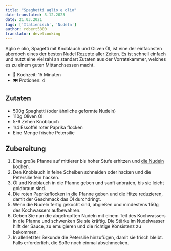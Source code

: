 ```yaml
---
title: "Spaghetti aglio e olio"
date-translated: 3.12.2023
date: 21.03.2021
tags: ['Italienisch', 'Nudeln']
author: robert5800
translator: develcooking
---
```


Aglio e olio, Spagetti mit Knoblauch und Oliven Öl, ist eine der einfachsten aberdoch eines der besten Nudel Rezepte aller Zeiten. Es ist schnell einfach und nutzt eine vielzahl an standart Zutaten aus der Vorratskammer, welches es zu einem guten Mittanchsessen macht.

- 🍳 Kochzeit: 15 Minuten
- 🍽️ Protionen: 4

## Zutaten

- 500g Spaghetti (oder ähnliche geformte Nudeln)
- 110g Oliven Öl
- 5-6 Zehen Knoblauch
- 1/4 Essöffel roter Paprika flocken
- Eine Menge frische Petersilie

## Zubereitung

1. Eine große Pfanne auf mittlerer bis hoher Stufe erhitzen und [die Nudeln](/Nudeln) kochen.
2. Den Knoblauch in feine Scheiben schneiden oder hacken und die Petersilie fein hacken.
3. Öl und Knoblauch in die Pfanne geben und sanft anbraten, bis sie leicht goldbraun sind.
4. Die roten Paprikaflocken in die Pfanne geben und die Hitze reduzieren, damit der Geschmack das Öl durchdringt.
5. Wenn die Nudeln fertig gekocht sind, abgießen und mindestens 150g des Kochwassers aufbewahren.
6. Geben Sie nun die abgetropften Nudeln mit einem Teil des Kochwassers in die Pfanne und schwenken Sie sie kräftig. Die Stärke im Nudelwasser hilft der Sauce, zu emulgieren und die richtige Konsistenz zu bekommen.
7. In allerletzter Sekunde die Petersilie hinzufügen, damit sie frisch bleibt. Falls erforderlich, die Soße noch einmal abschmecken.
